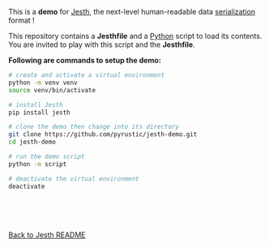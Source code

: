 This is a **demo** for [Jesth](https://github.com/pyrustic/jesth), the next-level human-readable data [serialization](https://en.wikipedia.org/wiki/Serialization#Serialization_formats) format !

This repository contains a **Jesthfile** and a [Python](https://www.python.org/) script to load its contents. You are invited to play with this script and the **Jesthfile**.

**Following are commands to setup the demo:**

```bash
# create and activate a virtual environment
python -m venv venv
source venv/bin/activate

# install Jesth
pip install jesth

# clone the demo then change into its directory
git clone https://github.com/pyrustic/jesth-demo.git
cd jesth-demo

# run the demo script
python -m script

# deactivate the virtual environment
deactivate
```

<br>
<br>
<br>

[Back to Jesth README](https://github.com/pyrustic/jesth#readme)

